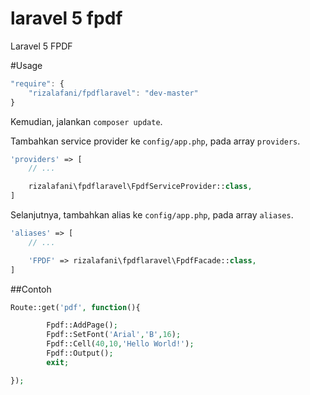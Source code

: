 # laravel 5 fpdf

Laravel 5 FPDF

#Usage

```js
"require": {
    "rizalafani/fpdflaravel": "dev-master"
}
```

Kemudian, jalankan `composer update`.

Tambahkan service provider ke `config/app.php`, pada array `providers`.

```php
'providers' => [
	// ...

	rizalafani\fpdflaravel\FpdfServiceProvider::class,
]
```

Selanjutnya, tambahkan alias ke `config/app.php`, pada array `aliases`.

```php
'aliases' => [
	// ...

	'FPDF' => rizalafani\fpdflaravel\FpdfFacade::class,
]
```

##Contoh

```php
Route::get('pdf', function(){

        Fpdf::AddPage();
        Fpdf::SetFont('Arial','B',16);
        Fpdf::Cell(40,10,'Hello World!');
        Fpdf::Output();
        exit;

});
```
